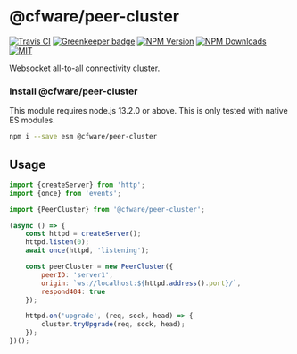 # @cfware/peer-cluster

[![Travis CI][travis-image]][travis-url]
[![Greenkeeper badge][gk-image]](https://greenkeeper.io/)
[![NPM Version][npm-image]][npm-url]
[![NPM Downloads][downloads-image]][downloads-url]
[![MIT][license-image]](LICENSE)

Websocket all-to-all connectivity cluster.

### Install @cfware/peer-cluster

This module requires node.js 13.2.0 or above.  This is only tested with native ES modules.

```sh
npm i --save esm @cfware/peer-cluster
```

## Usage

```js
import {createServer} from 'http';
import {once} from 'events';

import {PeerCluster} from '@cfware/peer-cluster';

(async () => {
	const httpd = createServer();
	httpd.listen(0);
	await once(httpd, 'listening');

	const peerCluster = new PeerCluster({
		peerID: 'server1',
		origin: `ws://localhost:${httpd.address().port}/`,
		respond404: true
	});

	httpd.on('upgrade', (req, sock, head) => {
		cluster.tryUpgrade(req, sock, head);
	});
})();
```

[npm-image]: https://img.shields.io/npm/v/@cfware/peer-cluster.svg
[npm-url]: https://npmjs.org/package/@cfware/peer-cluster
[travis-image]: https://travis-ci.org/cfware/peer-cluster.svg?branch=master
[travis-url]: https://travis-ci.org/cfware/peer-cluster
[gk-image]: https://badges.greenkeeper.io/cfware/peer-cluster.svg
[downloads-image]: https://img.shields.io/npm/dm/@cfware/peer-cluster.svg
[downloads-url]: https://npmjs.org/package/@cfware/peer-cluster
[license-image]: https://img.shields.io/npm/l/@cfware/peer-cluster.svg
